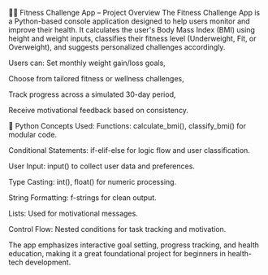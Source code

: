 🏋️‍♀️ Fitness Challenge App – Project Overview
The Fitness Challenge App is a Python-based console application designed to help users monitor and improve their health. It calculates the user's Body Mass Index (BMI) using height and weight inputs, classifies their fitness level (Underweight, Fit, or Overweight), and suggests personalized challenges accordingly.

Users can:
Set monthly weight gain/loss goals,

Choose from tailored fitness or wellness challenges,

Track progress across a simulated 30-day period,

Receive motivational feedback based on consistency.

🐍 Python Concepts Used:
Functions: calculate_bmi(), classify_bmi() for modular code.

Conditional Statements: if-elif-else for logic flow and user classification.

User Input: input() to collect user data and preferences.

Type Casting: int(), float() for numeric processing.

String Formatting: f-strings for clean output.

Lists: Used for motivational messages.

Control Flow: Nested conditions for task tracking and motivation.

The app emphasizes interactive goal setting, progress tracking, and health education, making it a great foundational project for beginners in health-tech development.
